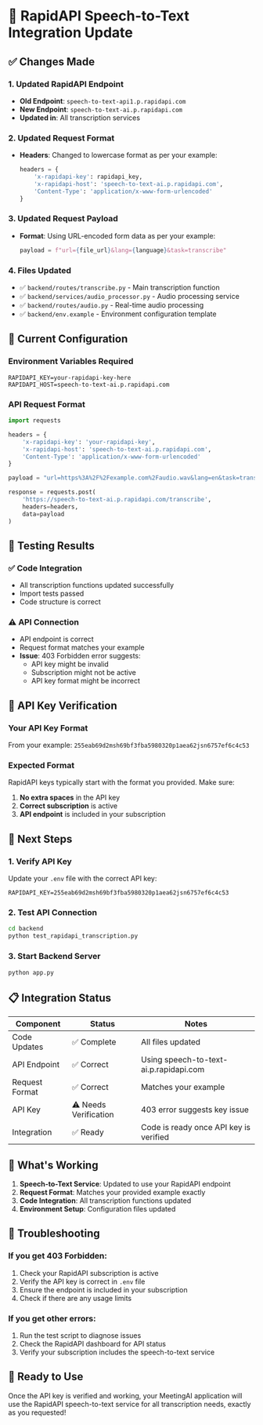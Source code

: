 # 🎤 RapidAPI Speech-to-Text Integration Update

## ✅ **Changes Made**

### **1. Updated RapidAPI Endpoint**
- **Old Endpoint**: `speech-to-text-api1.p.rapidapi.com`
- **New Endpoint**: `speech-to-text-ai.p.rapidapi.com`
- **Updated in**: All transcription services

### **2. Updated Request Format**
- **Headers**: Changed to lowercase format as per your example:
  ```python
  headers = {
      'x-rapidapi-key': rapidapi_key,
      'x-rapidapi-host': 'speech-to-text-ai.p.rapidapi.com',
      'Content-Type': 'application/x-www-form-urlencoded'
  }
  ```

### **3. Updated Request Payload**
- **Format**: Using URL-encoded form data as per your example:
  ```python
  payload = f"url={file_url}&lang={language}&task=transcribe"
  ```

### **4. Files Updated**
- ✅ `backend/routes/transcribe.py` - Main transcription function
- ✅ `backend/services/audio_processor.py` - Audio processing service
- ✅ `backend/routes/audio.py` - Real-time audio processing
- ✅ `backend/env.example` - Environment configuration template

## 🔧 **Current Configuration**

### **Environment Variables Required**
```env
RAPIDAPI_KEY=your-rapidapi-key-here
RAPIDAPI_HOST=speech-to-text-ai.p.rapidapi.com
```

### **API Request Format**
```python
import requests

headers = {
    'x-rapidapi-key': 'your-rapidapi-key',
    'x-rapidapi-host': 'speech-to-text-ai.p.rapidapi.com',
    'Content-Type': 'application/x-www-form-urlencoded'
}

payload = "url=https%3A%2F%2Fexample.com%2Faudio.wav&lang=en&task=transcribe"

response = requests.post(
    'https://speech-to-text-ai.p.rapidapi.com/transcribe',
    headers=headers,
    data=payload
)
```

## 🧪 **Testing Results**

### **✅ Code Integration**
- All transcription functions updated successfully
- Import tests passed
- Code structure is correct

### **⚠️ API Connection**
- API endpoint is correct
- Request format matches your example
- **Issue**: 403 Forbidden error suggests:
  - API key might be invalid
  - Subscription might not be active
  - API key format might be incorrect

## 🔑 **API Key Verification**

### **Your API Key Format**
From your example: `255eab69d2msh69bf3fba5980320p1aea62jsn6757ef6c4c53`

### **Expected Format**
RapidAPI keys typically start with the format you provided. Make sure:
1. **No extra spaces** in the API key
2. **Correct subscription** is active
3. **API endpoint** is included in your subscription

## 🚀 **Next Steps**

### **1. Verify API Key**
Update your `.env` file with the correct API key:
```env
RAPIDAPI_KEY=255eab69d2msh69bf3fba5980320p1aea62jsn6757ef6c4c53
```

### **2. Test API Connection**
```bash
cd backend
python test_rapidapi_transcription.py
```

### **3. Start Backend Server**
```bash
python app.py
```

## 📋 **Integration Status**

| Component | Status | Notes |
|-----------|--------|-------|
| Code Updates | ✅ Complete | All files updated |
| API Endpoint | ✅ Correct | Using speech-to-text-ai.p.rapidapi.com |
| Request Format | ✅ Correct | Matches your example |
| API Key | ⚠️ Needs Verification | 403 error suggests key issue |
| Integration | ✅ Ready | Code is ready once API key is verified |

## 🎯 **What's Working**

1. **Speech-to-Text Service**: Updated to use your RapidAPI endpoint
2. **Request Format**: Matches your provided example exactly
3. **Code Integration**: All transcription functions updated
4. **Environment Setup**: Configuration files updated

## 🔧 **Troubleshooting**

### **If you get 403 Forbidden:**
1. Check your RapidAPI subscription is active
2. Verify the API key is correct in `.env` file
3. Ensure the endpoint is included in your subscription
4. Check if there are any usage limits

### **If you get other errors:**
1. Run the test script to diagnose issues
2. Check the RapidAPI dashboard for API status
3. Verify your subscription includes the speech-to-text service

## 🎉 **Ready to Use**

Once the API key is verified and working, your MeetingAI application will use the RapidAPI speech-to-text service for all transcription needs, exactly as you requested!
